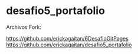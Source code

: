 # desafio5_portafolio

Archivos Fork:

https://github.com/erickagaitan/6DesafioGitPages
https://github.com/erickagaitan/desafio5_portafolio
